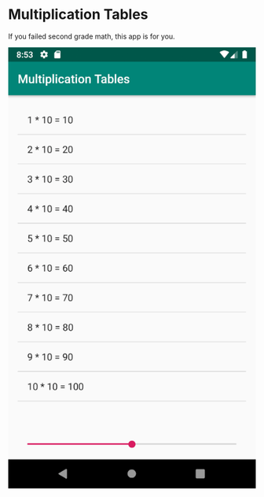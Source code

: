 # Multiplication Tables
If you failed second grade math, this app is for you.

![Multiplication Tables gif](multiplication-tables.gif)
